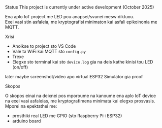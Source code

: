 Status
This project is currently under active development (October 2025)

Ena aplo IoT project me LED pou anapsei/svunei mesw diktuou.  
Exei vasi stin asfaleia, me kryptografisi minimaton kai asfali epikoinonia me MQTT.

Xrisi

- Anoikse to project sto VS Code  
- Vale ta WiFi kai MQTT sto `config.py`  
- Trexe  
- Elegxe sto terminal kai sto `device.log` gia na deis kathe kinisi tou LED (on/off)

later
maybe screenshot/video apo virtual ESP32 Simulator gia proof

Skopos

O skopos einai na deixnei pos mporoume na kanoume ena aplo IoT device na exei vasi asfaleias, me kryptografimena minimata kai elegxo prosvasis.  
Mporei na epektathei me:
- prosthiki real LED me GPIO (sto Raspberry Pi i ESP32)
- arduino board
